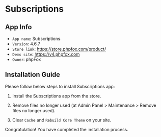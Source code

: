 # Subscriptions

## App Info

- `App name`: Subscriptions
- `Version`: 4.6.7
- `Store link`: https://store.phpfox.com/product/
- `Demo site`: https://v4.phpfox.com
- `Owner`: phpFox

## Installation Guide

Please follow below steps to install Subscriptions app:

1. Install the Subscriptions app from the store.

2. Remove files no longer used (at Admin Panel > Maintenance > Remove files no longer used).

3. Clear `Cache` and `Rebuild Core Theme` on your site.

Congratulation! You have completed the installation process.
